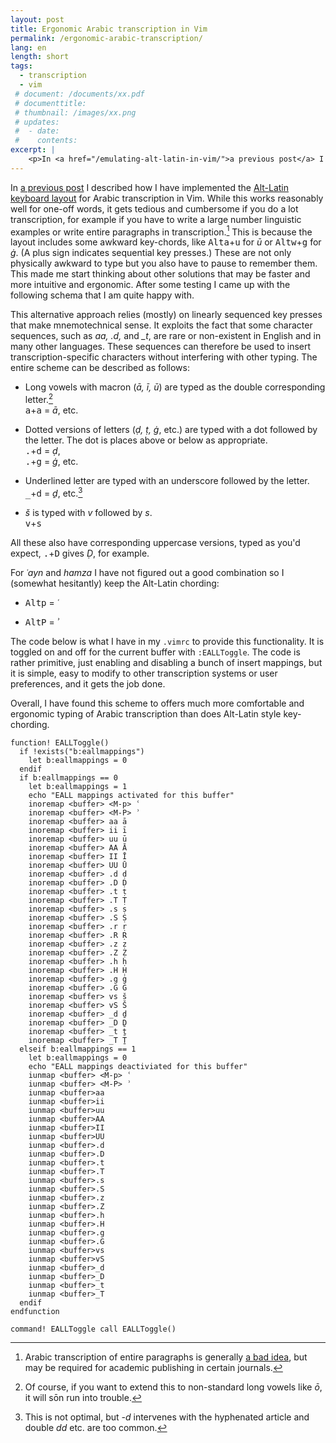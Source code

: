 ```yaml
---
layout: post
title: Ergonomic Arabic transcription in Vim
permalink: /ergonomic-arabic-transcription/
lang: en
length: short
tags:
  - transcription
  - vim
 # document: /documents/xx.pdf
 # documenttitle: 
 # thumbnail: /images/xx.png
 # updates: 
 #  - date:
 #    contents:
excerpt: |
    <p>In <a href="/emulating-alt-latin-in-vim/">a previous post</a> I described how I have implemented the <a href="http://mamluk.uchicago.edu/unicode.html">Alt-Latin keyboard layout</a> for Arabic transcription in Vim. While this works reasonably well for one-off words, it gets tedious and cumbersome if you do a lot transcription, for example if you have to write a large number linguistic examples or write entire paragraphs in transcription. This is because the layout includes some awkward key-chords, like <kbd>Alt</kbd><kbd>a</kbd>+<kbd>u</kbd> for <em>ū</em> or <kbd>Alt</kbd><kbd>w</kbd>+<kbd>g</kbd> for <em>ġ</em>. (A plus sign indicates sequential key presses.) These are not only physically awkward to type but you also have to pause to remember them. This made me start thinking about other solutions that may be faster and more intuitive and ergonomic. After some testing I came up with the following schema that I am quite happy with.</p>
---
```


In [a previous post](/emulating-alt-latin-in-vim/) I described how I have implemented the  [Alt-Latin keyboard layout](http://mamluk.uchicago.edu/unicode.html) for Arabic transcription in Vim. While this works reasonably well for one-off words, it gets tedious and cumbersome if you do a lot transcription, for example if you have to write a large number linguistic examples or write entire paragraphs in transcription.[^badiea] This is because the layout includes some awkward key-chords, like <kbd>Alt</kbd><kbd>a</kbd>+<kbd>u</kbd> for *ū* or <kbd>Alt</kbd><kbd>w</kbd>+<kbd>g</kbd> for *ġ*. (A plus sign indicates sequential key presses.) These are not only physically awkward to type but you also have to pause to remember them. This made me start thinking about other solutions that may be faster and more intuitive and ergonomic. After some testing I came up with the following schema that I am quite happy with.

[^badiea]: Arabic transcription of entire paragraphs is generally [a bad idea](/margin-notes-for-arabic-quotes/), but may be required for academic publishing in certain journals.

This alternative approach relies (mostly) on linearly sequenced key presses that make mnemotechnical sense. It exploits the fact that some character sequences, such as *aa, .d,* and *_t*, are rare or non-existent in English and in many other languages. These sequences can therefore be used to insert transcription-specific characters without interfering with other typing. The entire scheme can be described as follows:



- Long vowels with macron (*ā, ī, ū*) are typed as the double corresponding letter.[^oo]  
  <kbd>a</kbd>+<kbd>a</kbd> = *ā*, etc.

- Dotted versions of letters (*ḍ, ṭ, ġ*, etc.) are typed with a dot followed by the letter. The dot is places above or below as appropriate.  
  <kbd>.</kbd>+<kbd>d</kbd> = *ḍ*,  
  <kbd>.</kbd>+<kbd>g</kbd> = *ġ*, etc.

- Underlined letter are typed with an underscore followed by the letter.  
  <kbd>_</kbd>+<kbd>d</kbd> = *ḏ*, etc.[^underscore]

- *š* is typed with *v* followed by *s*.  
  <kbd>v</kbd>+<kbd>s</kbd>

[^oo]: Of course, if you want to extend this to non-standard long vowels like *ō*, it will sōn run into trouble.

[^underscore]: This is not optimal, but *-d* intervenes with the hyphenated article and double *dd* etc. are too common.

All these also have corresponding uppercase versions, typed as you'd expect, <kbd>.</kbd>+<kbd>D</kbd> gives *Ḍ*, for example.

For *ʿayn* and *hamza* I have not figured out a good combination so I (somewhat hesitantly) keep the Alt-Latin chording:

- <kbd>Alt</kbd><kbd>p</kbd> = *ʿ*

- <kbd>Alt</kbd><kbd>P</kbd> = *ʾ*


The code below is what I have in my `.vimrc` to provide this functionality. It is toggled on and off for the current buffer with `:EALLToggle`. The code is rather primitive, just enabling and disabling a bunch of insert mappings, but it is simple, easy to modify to other transcription systems or user preferences, and it gets the job done.

Overall, I have found this scheme to offers much more comfortable and ergonomic typing of Arabic transcription than does Alt-Latin style key-chording.


``` vim
function! EALLToggle()
  if !exists("b:eallmappings")
    let b:eallmappings = 0
  endif 
  if b:eallmappings == 0
    let b:eallmappings = 1
    echo "EALL mappings activated for this buffer"
    inoremap <buffer> <M-p> ʿ
    inoremap <buffer> <M-P> ʾ
    inoremap <buffer> aa ā
    inoremap <buffer> ii ī
    inoremap <buffer> uu ū
    inoremap <buffer> AA Ā
    inoremap <buffer> II Ī
    inoremap <buffer> UU Ū
    inoremap <buffer> .d ḍ
    inoremap <buffer> .D Ḍ
    inoremap <buffer> .t ṭ
    inoremap <buffer> .T Ṭ
    inoremap <buffer> .s ṣ
    inoremap <buffer> .S Ṣ
    inoremap <buffer> .r ṛ
    inoremap <buffer> .R Ṛ
    inoremap <buffer> .z ẓ
    inoremap <buffer> .Z Ẓ
    inoremap <buffer> .h ḥ
    inoremap <buffer> .H Ḥ
    inoremap <buffer> .g ġ
    inoremap <buffer> .G Ġ
    inoremap <buffer> vs š
    inoremap <buffer> vS Š
    inoremap <buffer> _d ḏ
    inoremap <buffer> _D Ḏ
    inoremap <buffer> _t ṯ
    inoremap <buffer> _T Ṯ
  elseif b:eallmappings == 1
    let b:eallmappings = 0
    echo "EALL mappings deactiviated for this buffer"
    iunmap <buffer> <M-p> ʿ
    iunmap <buffer> <M-P> ʾ
    iunmap <buffer>aa
    iunmap <buffer>ii
    iunmap <buffer>uu
    iunmap <buffer>AA
    iunmap <buffer>II
    iunmap <buffer>UU
    iunmap <buffer>.d
    iunmap <buffer>.D
    iunmap <buffer>.t
    iunmap <buffer>.T
    iunmap <buffer>.s
    iunmap <buffer>.S
    iunmap <buffer>.z
    iunmap <buffer>.Z
    iunmap <buffer>.h
    iunmap <buffer>.H
    iunmap <buffer>.g
    iunmap <buffer>.G
    iunmap <buffer>vs
    iunmap <buffer>vS
    iunmap <buffer>_d
    iunmap <buffer>_D
    iunmap <buffer>_t
    iunmap <buffer>_T
  endif
endfunction

command! EALLToggle call EALLToggle()
```
